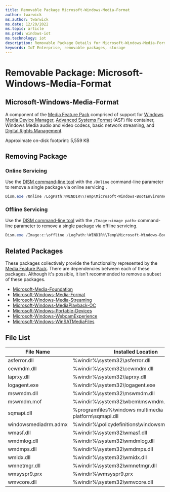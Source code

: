 ```yaml
---
title: Removable Package Microsoft-Windows-Media-Format
author: twarwick
ms.author: twarwick
ms.date: 12/20/2022
ms.topic: article
ms.prod: windows-iot
ms.technology: iot
description: Removable Package Details for Microsoft-Windows-Media-Format
keywords: IoT Enterprise, removable packages, storage
---
```


# Removable Package: Microsoft-Windows-Media-Format
## Microsoft-Windows-Media-Format
A component of the [Media Feature Pack](/windows/win32/wmdm/windows-media-device-manager-architecture) comprised of support for [Windows Media Device Manager](/windows/win32/wmdm/windows-media-device-manager-architecture),  [Advanced Systems Format](/windows/win32/wmformat/overview-of-the-asf-format) (ASF) file container, Windows Media audio and video codecs, basic network streaming, and [Digital Rights Management](/windows/win32/wmformat/overview-of-windows-media-drm).

Approximate on-disk footprint: 5,559 KB

## Removing Package

### Online Servicing 
Use the [DISM command-line tool](/windows-hardware/manufacture/desktop/what-is-dism) with the ```/Online``` command-line parameter to remove a single package via online servicing .

```powershell
Dism.exe /Online /LogPath:%WINDIR%\Temp\Microsoft-Windows-BootEnvironment-Dvd.log /NoRestart /Disable-Feature /FeatureName:Microsoft-Windows-BootEnvironment-Dvd /PackageName:@Package
````
### Offline Servicing
Use the [DISM command-line tool](/windows-hardware/manufacture/desktop/what-is-dism) with the ```/Image:<image path>``` command-line parameter to remove a single package via offline servicing.

```powershell
Dism.exe /Image:c:\offline /LogPath:%WINDIR%\Temp\Microsoft-Windows-BootEnvironment-Dvd.log /NoRestart /Disable-Feature /FeatureName:Microsoft-Windows-BootEnvironment-Dvd /PackageName:@Package
````

## Related Packages
These packages collectively provide the functionality represented by the [Media Feature Pack](/windows/win32/wmdm/windows-media-device-manager-architecture).  There are dependencies between each of these packages.  Although it's possible, it isn't recommended to remove a subset of these packages.

- [Microsoft-Media-Foundation](/windows/iot/iot-enterprise/Optimize-Your-Device/Removable-Packages-Details/Microsoft-Media-Foundation)
- [Microsoft-Windows-Media-Format](/windows/iot/iot-enterprise/Optimize-Your-Device/Removable-Packages-Details/Microsoft-Windows-Media-Format)
- [Microsoft-Windows-Media-Streaming](/windows/iot/iot-enterprise/Optimize-Your-Device/Removable-Packages-Details/Microsoft-Windows-Media-Streaming) 
- [Microsoft-Windows-MediaPlayback-OC](/windows/iot/iot-enterprise/Optimize-Your-Device/Removable-Packages-Details/Microsoft-Windows-MediaPlayback-OC)    
- [Microsoft-Windows-Portable-Devices](/windows/iot/iot-enterprise/Optimize-Your-Device/Removable-Packages-Details/Microsoft-Windows-Portable-Devices)   
- [Microsoft-Windows-WebcamExperience](/windows/iot/iot-enterprise/Optimize-Your-Device/Removable-Packages-Details/Microsoft-Windows-WebcamExperience.md) 
- [Microsoft-Windows-WinSATMediaFiles](/windows/iot/iot-enterprise/Optimize-Your-Device/Removable-Packages-Details/Microsoft-Windows-WinSATMediaFiles.md) 

## File List
| File Name | Installed Location |
|-----------|--------------------|
| asferror.dll			| %windir%\system32\asferror.dll
| cewmdm.dll			| %windir%\system32\cewmdm.dll
| laprxy.dll			| %windir%\system32\laprxy.dll
| logagent.exe			| %windir%\system32\logagent.exe
| mswmdm.dll			| %windir%\system32\mswmdm.dll
| mswmdm.mof			| %windir%\system32\wbem\mswmdm.mof
| sqmapi.dll			| %programfiles%\windows multimedia platform\sqmapi.dll
| windowsmediadrm.admx 	| %windir%\policydefinitions\windowsmediadrm.admx |
| wmasf.dll				| %windir%\system32\wmasf.dll
| wmdmlog.dll			| %windir%\system32\wmdmlog.dll
| wmdmps.dll			| %windir%\system32\wmdmps.dll
| wmidx.dll				| %windir%\system32\wmidx.dll
| wmnetmgr.dll			| %windir%\system32\wmnetmgr.dll
| wmsyspr9.prx			| %windir%\wmsyspr9.prx
| wmvcore.dll			| %windir%\system32\wmvcore.dll

